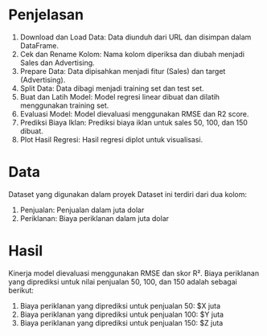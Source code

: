 # Penjelasan
1. Download dan Load Data: Data diunduh dari URL dan disimpan dalam DataFrame.
2. Cek dan Rename Kolom: Nama kolom diperiksa dan diubah menjadi Sales dan Advertising.
3. Prepare Data: Data dipisahkan menjadi fitur (Sales) dan target (Advertising).
4. Split Data: Data dibagi menjadi training set dan test set.
5. Buat dan Latih Model: Model regresi linear dibuat dan dilatih menggunakan training set.
6. Evaluasi Model: Model dievaluasi menggunakan RMSE dan R2 score.
7. Prediksi Biaya Iklan: Prediksi biaya iklan untuk sales 50, 100, dan 150 dibuat.
8. Plot Hasil Regresi: Hasil regresi diplot untuk visualisasi.
# Data
Dataset yang digunakan dalam proyek Dataset ini terdiri dari dua kolom:
1. Penjualan: Penjualan dalam juta dolar
2. Periklanan: Biaya periklanan dalam juta dolar
# Hasil
Kinerja model dievaluasi menggunakan RMSE dan skor R². Biaya periklanan yang diprediksi untuk nilai penjualan 50, 100, dan 150 adalah sebagai berikut:
1. Biaya periklanan yang diprediksi untuk penjualan 50: $X juta
2. Biaya periklanan yang diprediksi untuk penjualan 100: $Y juta
3. Biaya periklanan yang diprediksi untuk penjualan 150: $Z juta
